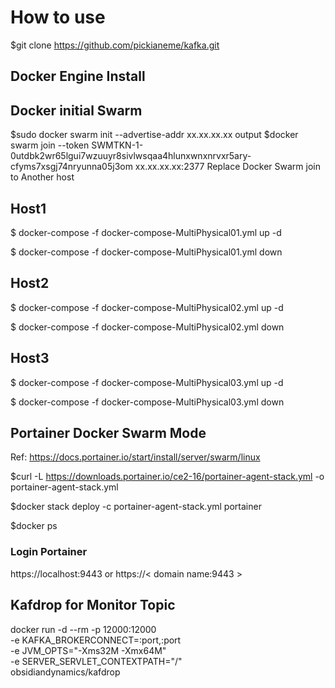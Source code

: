 # How to use 
$git clone https://github.com/pickianeme/kafka.git

## Docker Engine Install 
## Docker initial Swarm
$sudo docker swarm init --advertise-addr xx.xx.xx.xx
output
$docker swarm join --token SWMTKN-1-0utdbk2wr65lgui7wzuuyr8sivlwsqaa4hlunxwnxnrvxr5ary-cfyms7xsgj74nryunna05j3om xx.xx.xx.xx:2377
Replace Docker Swarm join to Another host


## Host1

$ docker-compose -f  docker-compose-MultiPhysical01.yml up -d


$ docker-compose -f  docker-compose-MultiPhysical01.yml down

## Host2

$ docker-compose -f  docker-compose-MultiPhysical02.yml up -d

$ docker-compose -f  docker-compose-MultiPhysical02.yml down

## Host3

$ docker-compose -f  docker-compose-MultiPhysical03.yml up -d

$ docker-compose -f  docker-compose-MultiPhysical03.yml down

## Portainer Docker Swarm Mode
Ref: https://docs.portainer.io/start/install/server/swarm/linux

$curl -L https://downloads.portainer.io/ce2-16/portainer-agent-stack.yml -o portainer-agent-stack.yml

$docker stack deploy -c portainer-agent-stack.yml portainer

$docker ps
### Login Portainer
https://localhost:9443  or https://< domain name:9443 >

## Kafdrop for Monitor Topic
docker run -d --rm -p 12000:12000 \
    -e KAFKA_BROKERCONNECT=<hostname>:port,<hostname>:port \
    -e JVM_OPTS="-Xms32M -Xmx64M" \
    -e SERVER_SERVLET_CONTEXTPATH="/" \
    obsidiandynamics/kafdrop
